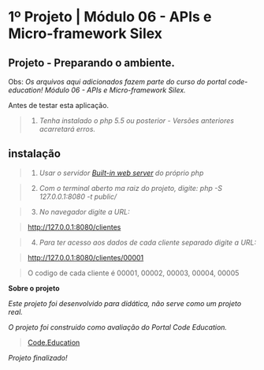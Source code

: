 1º Projeto | Módulo 06 - APIs e Micro-framework Silex
=====================================================

Projeto - Preparando o ambiente.
------------------------------------------------

Obs: *Os arquivos aqui adicionados fazem parte do curso do portal code-education! Módulo 06 - APIs e Micro-framework Silex.*

Antes de testar esta aplicação.

>1. *Tenha instalado o php 5.5 ou posterior - Versões anteriores acarretará erros.*

instalação
-----------

>1. *Usar o servidor <a href="http://php.net/manual/pt_BR/features.commandline.webserver.php" title="Built-in web server PHP" target="_blank">Built-in web server</a> do próprio php*

>2. *Com o terminal aberto ma raiz do projeto, digite: php -S 127.0.0.1:8080 -t public/*

>3. *No navegador digite a URL:*

><span style="">http://127.0.0.1:8080/clientes</span>

>4. *Para ter acesso aos dados de cada cliente separado digite a URL:*

><span style="">http://127.0.0.1:8080/clientes/00001</span>

>O codigo de cada cliente é <span style="">00001, 00002, 00003, 00004, 00005</span>

**Sobre o projeto**

*Este projeto foi desenvolvido para didática, não serve como um projeto real.*

*O projeto foi construido como avaliação do Portal Code Education.*

><a href="http://portal.code.education/" target="_blank">Code.Education</a>

*Projeto finalizado!*